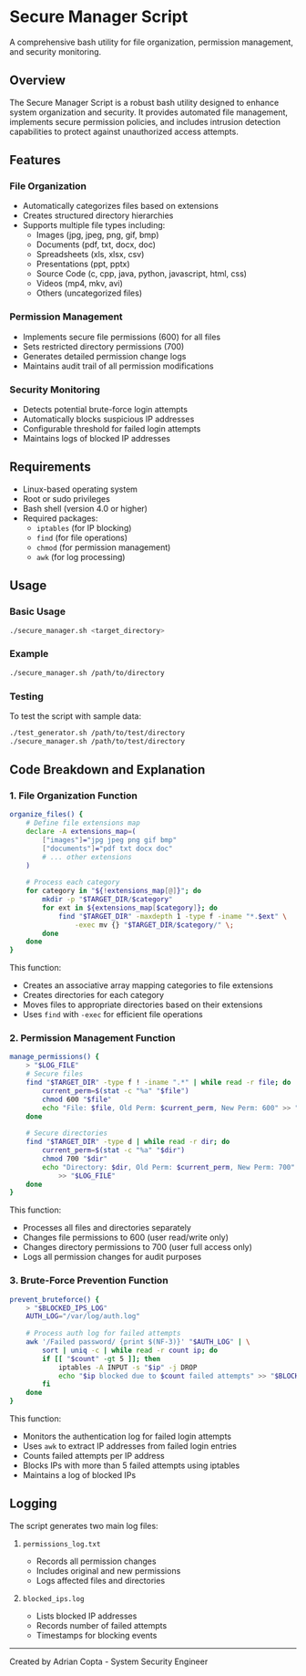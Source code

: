 # Secure Manager Script

A comprehensive bash utility for file organization, permission management, and security monitoring.

## Overview

The Secure Manager Script is a robust bash utility designed to enhance system organization and security. It provides automated file management, implements secure permission policies, and includes intrusion detection capabilities to protect against unauthorized access attempts.

## Features

### File Organization
- Automatically categorizes files based on extensions
- Creates structured directory hierarchies
- Supports multiple file types including:
  - Images (jpg, jpeg, png, gif, bmp)
  - Documents (pdf, txt, docx, doc)
  - Spreadsheets (xls, xlsx, csv)
  - Presentations (ppt, pptx)
  - Source Code (c, cpp, java, python, javascript, html, css)
  - Videos (mp4, mkv, avi)
  - Others (uncategorized files)

### Permission Management
- Implements secure file permissions (600) for all files
- Sets restricted directory permissions (700)
- Generates detailed permission change logs
- Maintains audit trail of all permission modifications

### Security Monitoring
- Detects potential brute-force login attempts
- Automatically blocks suspicious IP addresses
- Configurable threshold for failed login attempts
- Maintains logs of blocked IP addresses

## Requirements

- Linux-based operating system
- Root or sudo privileges
- Bash shell (version 4.0 or higher)
- Required packages:
  - `iptables` (for IP blocking)
  - `find` (for file operations)
  - `chmod` (for permission management)
  - `awk` (for log processing)

## Usage

### Basic Usage
```bash
./secure_manager.sh <target_directory>
```

### Example
```bash
./secure_manager.sh /path/to/directory
```

### Testing
To test the script with sample data:
```bash
./test_generator.sh /path/to/test/directory
./secure_manager.sh /path/to/test/directory
```

## Code Breakdown and Explanation

### 1. File Organization Function
```bash
organize_files() {
    # Define file extensions map
    declare -A extensions_map=(
        ["images"]="jpg jpeg png gif bmp"
        ["documents"]="pdf txt docx doc"
        # ... other extensions
    )
    
    # Process each category
    for category in "${!extensions_map[@]}"; do
        mkdir -p "$TARGET_DIR/$category"
        for ext in ${extensions_map[$category]}; do
            find "$TARGET_DIR" -maxdepth 1 -type f -iname "*.$ext" \
                -exec mv {} "$TARGET_DIR/$category/" \;
        done
    done
}
```
This function:
- Creates an associative array mapping categories to file extensions
- Creates directories for each category
- Moves files to appropriate directories based on their extensions
- Uses `find` with `-exec` for efficient file operations

### 2. Permission Management Function
```bash
manage_permissions() {
    > "$LOG_FILE"
    # Secure files
    find "$TARGET_DIR" -type f ! -iname ".*" | while read -r file; do
        current_perm=$(stat -c "%a" "$file")
        chmod 600 "$file"
        echo "File: $file, Old Perm: $current_perm, New Perm: 600" >> "$LOG_FILE"
    done
    
    # Secure directories
    find "$TARGET_DIR" -type d | while read -r dir; do
        current_perm=$(stat -c "%a" "$dir")
        chmod 700 "$dir"
        echo "Directory: $dir, Old Perm: $current_perm, New Perm: 700" \
            >> "$LOG_FILE"
    done
}
```
This function:
- Processes all files and directories separately
- Changes file permissions to 600 (user read/write only)
- Changes directory permissions to 700 (user full access only)
- Logs all permission changes for audit purposes

### 3. Brute-Force Prevention Function
```bash
prevent_bruteforce() {
    > "$BLOCKED_IPS_LOG"
    AUTH_LOG="/var/log/auth.log"
    
    # Process auth log for failed attempts
    awk '/Failed password/ {print $(NF-3)}' "$AUTH_LOG" | \
        sort | uniq -c | while read -r count ip; do
        if [[ "$count" -gt 5 ]]; then
            iptables -A INPUT -s "$ip" -j DROP
            echo "$ip blocked due to $count failed attempts" >> "$BLOCKED_IPS_LOG"
        fi
    done
}
```
This function:
- Monitors the authentication log for failed login attempts
- Uses `awk` to extract IP addresses from failed login entries
- Counts failed attempts per IP address
- Blocks IPs with more than 5 failed attempts using iptables
- Maintains a log of blocked IPs

## Logging

The script generates two main log files:

1. `permissions_log.txt`
   - Records all permission changes
   - Includes original and new permissions
   - Logs affected files and directories

2. `blocked_ips.log`
   - Lists blocked IP addresses
   - Records number of failed attempts
   - Timestamps for blocking events

---
Created by Adrian Copta - System Security Engineer